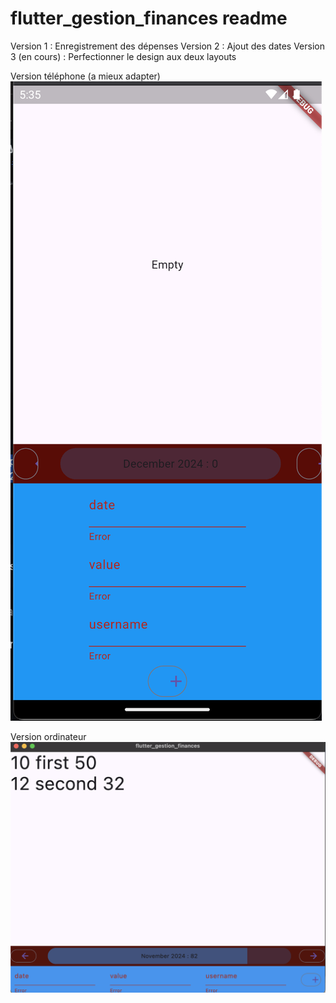 # flutter_gestion_finances readme

Version 1 : Enregistrement des dépenses
Version 2 : Ajout des dates
Version 3 (en cours) : Perfectionner le design aux deux layouts

Version téléphone (a mieux adapter)
![Image telephone](https://github.com/AdrienMDevMobile/flutter_gestion_finances/blob/main/versiontel.png?raw=true)

Version ordinateur
![alt ordinateur](https://github.com/AdrienMDevMobile/flutter_gestion_finances/blob/main/versionordi.png?raw=true)